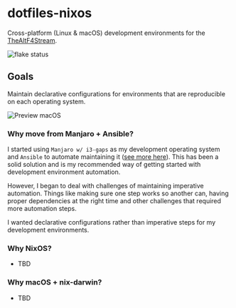# dotfiles-nixos

Cross-platform (Linux & macOS) development environments for the [TheAltF4Stream](https://www.twitch.tv/thealtf4stream).

![flake status](https://github.com/ALT-F4-LLC/dotfiles-nixos/actions/workflows/flake.yml/badge.svg)

## Goals

Maintain declarative configurations for environments that are reproducible on each operating system.

![Preview macOS](https://github.com/ALT-F4-LLC/dotfiles-nixos/blob/main/config/preview-macos.png)

### Why move from Manjaro + Ansible?

I started using `Manjaro w/ i3-gaps` as my development operating system and `Ansible` to automate maintaining it ([see more here](http://github.com/ALT-F4-LLC/dotfiles)). This has been a solid solution and is my recommended way of getting started with development environment automation.

However, I began to deal with challenges of maintaining imperative automation. Things like making sure one step works so another can, having proper dependencies at the right time and other challenges that required more automation steps.

I wanted declarative configurations rather than imperative steps for my development environments.

### Why NixOS?

- TBD

### Why macOS + nix-darwin?

- TBD
